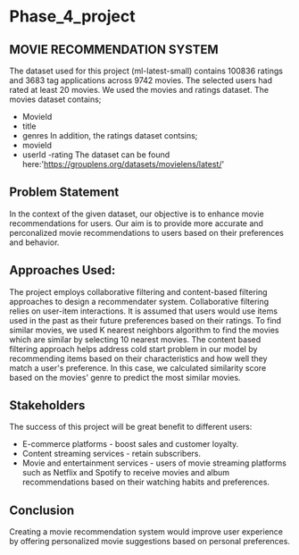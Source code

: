 # Phase_4_project
## MOVIE RECOMMENDATION SYSTEM
The dataset used for this project (ml-latest-small) contains 100836 ratings and 3683 tag applications across 9742 movies. The selected users had rated at least 20 movies. We used the movies and ratings dataset. The movies dataset contains;
- MovieId
- title
- genres
In addition, the ratings dataset contsins;
- movieId
- userId
-rating
The dataset can be found here:'https://grouplens.org/datasets/movielens/latest/'

## Problem Statement 
In the context of the given dataset, our objective is to enhance movie recommendations for users. Our aim is to provide more accurate and perconalized movie recommendations to users based on their preferences and behavior.

## Approaches Used:
The project employs collaborative filtering and content-based filtering approaches to design a recommendater system. Collaborative filtering relies on user-item interactions. It is assumed that users would use items used in the past as their future preferences based on their ratings. To find similar movies, we used K nearest neighbors algorithm to find the movies which are similar by selecting 10 nearest movies.
The content based filtering approach helps address cold start problem in our model by recommending items based on their characteristics and how well they match a user's preference. In this case, we calculated similarity score based on the movies' genre to predict the most similar movies.

## Stakeholders
The success of this project will be great benefit to different users:
- E-commerce platforms - boost sales and customer loyalty.
- Content streaming services - retain subscribers.
- Movie and entertainment services - users of movie streaming platforms such as Netflix and Spotify to receive movies and album recommendations based on their watching habits and preferences.

## Conclusion
Creating a movie recommendation system would improve user experience by offering personalized movie suggestions based on personal preferences.
